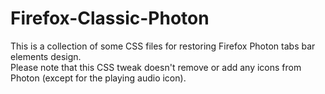 # Firefox-Classic-Photon
This is a collection of some CSS files for restoring Firefox Photon tabs bar elements design.  
Please note that this CSS tweak doesn't remove or add any icons from Photon (except for the playing audio icon).
